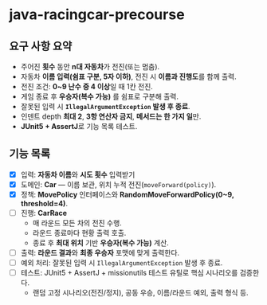 # java-racingcar-precourse
## 요구 사항 요약
- 주어진 **횟수** 동안 **n대 자동차**가 전진(또는 멈춤).
- 자동차 **이름 입력(쉼표 구분, 5자 이하)**, 전진 시 **이름과 진행도**를 함께 출력.
- 전진 조건: **0~9 난수 중 4 이상**일 때 1칸 전진.
- 게임 종료 후 **우승자(복수 가능)** 를 쉼표로 구분해 출력.
- 잘못된 입력 시 **`IllegalArgumentException` 발생 후 종료**.
- 인덴트 depth **최대 2**, **3항 연산자 금지**, **메서드는 한 가지 일**만.
- **JUnit5 + AssertJ**로 기능 목록 테스트.

## 기능 목록
- [x] 입력: **자동차 이름**와  **시도 횟수** 입력받기
- [x] 도메인: **Car** — 이름 보관, 위치 누적 전진(`moveForward(policy)`).
- [x] 정책: **MovePolicy** 인터페이스와 **RandomMoveForwardPolicy(0~9, threshold=4)**.
- [ ] 진행: **CarRace**
    - 매 라운드 모든 차의 전진 수행.
    - 라운드 종료마다 현황 출력 호출.
    - 종료 후 **최대 위치** 기반 **우승자(복수 가능)** 계산.
- [ ] 출력: **라운드 결과**와 **최종 우승자** 포맷에 맞게 출력한다.
- [ ] 예외 처리: 잘못된 입력 시 `IllegalArgumentException` 발생 후 종료.
- [ ] 테스트: JUnit5 + AssertJ + missionutils 테스트 유틸로 핵심 시나리오를 검증한다.
    - 랜덤 고정 시나리오(전진/정지), 공동 우승, 이름/라운드 예외, 출력 형식 등.